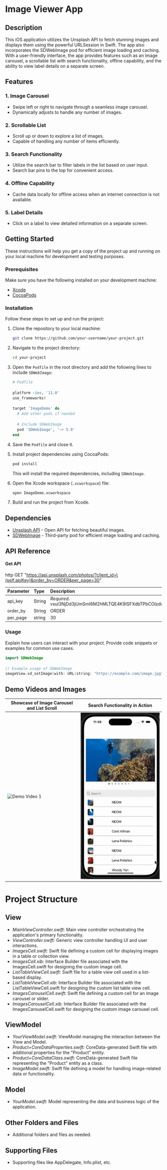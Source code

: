 
# Image Viewer App

## Description
This iOS application utilizes the Unsplash API to fetch stunning images and displays them using the powerful URLSession in Swift. The app also incorporates the SDWebImage pod for efficient image loading and caching. With a user-friendly interface, the app provides features such as an image carousel, a scrollable list with search functionality, offline capability, and the ability to view label details on a separate screen.

## Features

### 1. Image Carousel

- Swipe left or right to navigate through a seamless image carousel.
- Dynamically adjusts to handle any number of images.

### 2. Scrollable List

- Scroll up or down to explore a list of images.
- Capable of handling any number of items efficiently.

### 3. Search Functionality

- Utilize the search bar to filter labels in the list based on user input.
- Search bar pins to the top for convenient access.

### 4. Offline Capability

- Cache data locally for offline access when an internet connection is not available.

### 5. Label Details

- Click on a label to view detailed information on a separate screen.





## Getting Started

These instructions will help you get a copy of the project up and running on your local machine for development and testing purposes.

### Prerequisites

Make sure you have the following installed on your development machine:

- [Xcode](https://developer.apple.com/xcode/)
- [CocoaPods](https://cocoapods.org/)

 
### Installation

Follow these steps to set up and run the project:

1. Clone the repository to your local machine:

   ```bash
   git clone https://github.com/your-username/your-project.git
   ```

2. Navigate to the project directory:

   ```bash
   cd your-project
   ```

3. Open the `Podfile` in the root directory and add the following lines to include `SDWebImage`:

   ```ruby
   # Podfile

   platform :ios, '11.0'
   use_frameworks!

   target 'ImageDemo' do
     # Add other pods if needed

     # Include SDWebImage
     pod 'SDWebImage', '~> 5.0'
   end
   ```

4. Save the `Podfile` and close it.

5. Install project dependencies using CocoaPods:

   ```bash
   pod install
   ```

   This will install the required dependencies, including `SDWebImage`.

6. Open the Xcode workspace (`.xcworkspace`) file:

   ```bash
   open ImageDemo.xcworkspace
   ```

7. Build and run the project from Xcode.

 ## Dependencies

- [Unsplash API](https://unsplash.com/developers) - Open API for fetching beautiful images.
- [SDWebImage](https://github.com/SDWebImage/SDWebImage) - Third-party pod for efficient image loading and caching.
## API Reference

#### Get API

http
  GET "https://api.unsplash.com/photos/?client_id=\(self.apiKey)&order_by=ORDER&per_page=30"


| Parameter | Type     | Description                |
| :-------- | :------- | :------------------------- |
| api_key | String | *Required*. vsul3NjDd3jUmSml6M2hMLTQE4K9ISFXdbTPbCOlzdw |
| order_by | String | ORDER |
| per_page | string | 30|

  
### Usage

Explain how users can interact with your project. Provide code snippets or examples for common use cases.

```swift
import SDWebImage

// Example usage of SDWebImage
imageView.sd_setImage(with: URL(string: "https://example.com/image.jpg"), placeholderImage: UIImage(named: "placeholder"))
```









## Demo Videos and Images
| Showcase of Image Carousel and List Scroll                       |   Search Functionality in Action                      |
| ----------------------------------- | ----------------------------------- |
| ![Demo Video 1](https://github.com/rohit-dseu/1/blob/main/WhatsApp%20Video%202024-01-20%20at%2011.50.24%20PM.gif) | ![Demo Video 2](https://github.com/rohit-dseu/1/blob/main/WhatsApp%20Video%202024-01-20%20at%2011.49.47%20PM.gif)|





# Project Structure

## View
- *MainViewController.swift:* Main view controller orchestrating the application's primary functionality.
- *ViewController.swift:* Generic view controller handling UI and user interactions.
- *ImagesCell.swift:* Swift file defining a custom cell for displaying images in a table or collection view.
- *ImagesCell.xib:* Interface Builder file associated with the ImagesCell.swift for designing the custom image cell.
- *ListTableViewCell.swift:* Swift file for a table view cell used in a list-based display.
- *ListTableViewCell.xib:* Interface Builder file associated with the ListTableViewCell.swift for designing the custom list table view cell.
- *ImagesCarouselCell.swift:* Swift file defining a custom cell for an image carousel or slider.
- *ImagesCarouselCell.xib:* Interface Builder file associated with the ImagesCarouselCell.swift for designing the custom image carousel cell.

## ViewModel
- *YourViewModel.swift:* ViewModel managing the interaction between the View and Model.
- *Product+CoreDataProperties.swift:* CoreData-generated Swift file with additional properties for the "Product" entity.
- *Product+CoreDataClass.swift:* CoreData-generated Swift file representing the "Product" entity as a class.
- *ImageModel.swift:* Swift file defining a model for handling image-related data or functionality.

## Model
- *YourModel.swift:* Model representing the data and business logic of the application.

## Other Folders and Files
- Additional folders and files as needed.

## Supporting Files
- Supporting files like AppDelegate, Info.plist, etc.
